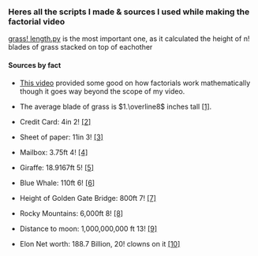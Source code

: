 ### Heres all the scripts I made & sources I used while making the factorial video

[grass! length.py](./grass!%20length.py) is the most important one, as it calculated the height of n! blades of grass stacked on top of eachother

#### Sources by fact
* [This video](https://youtu.be/v_HeaeUUOnc) provided some good on how factorials work mathematically though it goes way beyond the scope of my video.

* The average blade of grass is $1.\overline8$ inches tall [[1]](https://bioadvanced.com/how-high-mow-your-lawn). 

* Credit Card: 4in 2! [[2]](https://www.measuringknowhow.com/things-that-are-4-inches-long/)

* Sheet of paper: 11in 3! [[3]](https://en.wikipedia.org/wiki/Letter_(paper_size))

* Mailbox: 3.75ft 4! [[4]](https://www.mentalfloss.com/article/61975/how-tall-are-these-11-commonly-known-objects)

* Giraffe: 18.9167ft 5! [[5]](https://zooologist.com/how-tall-is-a-giraffe/)

* Blue Whale: 110ft 6! [[6]](https://www.nwf.org/Educational-Resources/Wildlife-Guide/Mammals/Blue-Whale)

* Height of Golden Gate Bridge: 800ft 7! [[7]](https://www.themeasureofthings.com/results.php?comp=height&unit=ft&amt=800&sort=pr&p=1)

* Rocky Mountains: 6,000ft 8! [[8]](https://www.dimensionofstuff.com/things-that-are-about-6000-feet-ft-long-tall-high/)

* Distance to moon: 1,000,000,000 ft 13! [[9]](https://spaceplace.nasa.gov/moon-distance/en/)

* Elon Net worth: 188.7 Billion, 20! clowns on it [[10]](https://www.forbes.com/real-time-billionaires/#3e2deeea3d78)